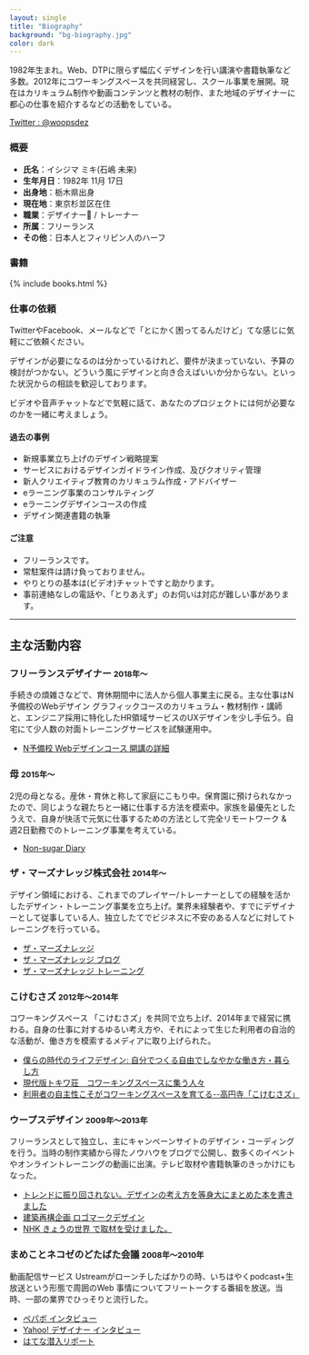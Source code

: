 ```yaml
---
layout: single
title: "Biography"
background: "bg-biography.jpg"
color: dark
---
```


1982年生まれ。Web、DTPに限らず幅広くデザインを行い講演や書籍執筆など多数。2012年にコワーキングスペースを共同経営し、スクール事業を展開。現在はカリキュラム制作や動画コンテンツと教材の制作、また地域のデザイナーに都心の仕事を紹介するなどの活動をしている。

<a href="https://twitter.com/woopsdez" class="button">
	<span class="fa-stack fa-lg">
	  <i class="fa fa-circle fa-stack-2x"></i>
	  <i class="fa fa-envelope fa-stack-1x fa-inverse"></i>
	</span>
	Twitter : @woopsdez
</a>

### <i class="fa fa-list-ul"></i> 概要
* __氏名__：イシジマ ミキ(石嶋 未来)
* __生年月日__：1982年 11月 17日
* __出身地__：栃木県出身
* __現在地__：東京杉並区在住
* __職業__：デザイナー / トレーナー
* __所属__：フリーランス
* __その他__：日本人とフィリピン人のハーフ

### <i class="fa fa-book"></i> 書籍
{% include books.html %}

### 仕事の依頼
TwitterやFacebook、メールなどで「とにかく困ってるんだけど」てな感じに気軽にご依頼ください。

デザインが必要になるのは分かっているけれど、要件が決まっていない、予算の検討がつかない。どういう風にデザインと向き合えばいいか分からない。といった状況からの相談を歓迎しております。

ビデオや音声チャットなどで気軽に話て、あなたのプロジェクトには何が必要なのかを一緒に考えましょう。

#### 過去の事例
* 新規事業立ち上げのデザイン戦略提案
* サービスにおけるデザインガイドライン作成、及びクオリティ管理
* 新人クリエイティブ教育のカリキュラム作成・アドバイザー
* eラーニング事業のコンサルティング
* eラーニングデザインコースの作成
* デザイン関連書籍の執筆

#### ご注意
* フリーランスです。
* 常駐案件は請け負っておりません。
* やりとりの基本は(ビデオ)チャットですと助かります。
* 事前連絡なしの電話や、「とりあえず」のお伺いは対応が難しい事があります。

---

## 主な活動内容

### <i class="fa fa-forward" aria-hidden="true"></i> フリーランスデザイナー <small>2018年〜</small>
手続きの煩雑さなどで、育休期間中に法人から個人事業主に戻る。主な仕事はN予備校のWebデザイン グラフィックコースのカリキュラム・教材制作・講師と、エンジニア採用に特化したHR領域サービスのUXデザインを少し手伝う。自宅にて少人数の対面トレーニングサービスを試験運用中。

* [N予備校 Webデザインコース 開講の詳細](https://nnn.ed.jp/news/blog/archives/4680.html)

### <i class="fa fa-birthday-cake"></i> 母 <small>2015年〜</small>
2児の母となる。産休・育休と称して家庭にこもり中。保育園に預けられなかったので、同じような親たちと一緒に仕事する方法を模索中。家族を最優先としたうえで、自身が快活で元気に仕事するための方法として完全リモートワーク & 週2日勤務でのトレーニング事業を考えている。

* [Non-sugar Diary](http://nonsugar-diary.tumblr.com/)

### <i class="fa fa-spinner"></i> ザ・マーズナレッジ株式会社 <small>2014年〜</small>
デザイン領域における、これまでのプレイヤー/トレーナーとしての経験を活かしたデザイン・トレーニング事業を立ち上げ。業界未経験者や、すでにデザイナーとして従事している人、独立したてでビジネスに不安のある人などに対してトレーニングを行っている。

* [ザ・マーズナレッジ](http://themarsknowledge.com/)
* [ザ・マーズナレッジ ブログ](http://themarsknowledge.com/blog)
* [ザ・マーズナレッジ トレーニング](http://themarsknowledge.com/training)

### <i class="fa fa-home"></i> こけむさズ <small>2012年〜2014年</small>
コワーキングスペース 「こけむさズ」を共同で立ち上げ、2014年まで経営に携わる。自身の仕事に対するゆるい考え方や、それによって生じた利用者の自治的な活動が、働き方を模索するメディアに取り上げられた。

* [僕らの時代のライフデザイン: 自分でつくる自由でしなやかな働き方・暮らし方](https://books.google.co.jp/books?id=xEu2AgAAQBAJ&pg=PT65&lpg=PT65&dq=%E3%81%93%E3%81%91%E3%82%80%E3%81%95%E3%82%BA&source=bl&ots=-ESIPBHBPW&sig=8SHGozPRJCnTNn-dF6kjZ0B0tw4&hl=en&sa=X&ved=0ahUKEwjik4uUs_PLAhVhYqYKHbzhCg84HhDoAQg8MAQ#v=onepage&q=%E3%81%93%E3%81%91%E3%82%80%E3%81%95%E3%82%BA&f=false)
* [現代版トキワ荘　コワーキングスペースに集う人々](http://style.nikkei.com/article/DGXBZO64313190Z11C13A2WZ8000?channel=DF130120166040&style=1)
* [利用者の自主性こそがコワーキングスペースを育てる--高円寺「こけむさズ」](http://japan.cnet.com/sp/coworking/35026893/)

### <i class="fa fa-paint-brush"></i> ウープスデザイン <small>2009年〜2013年</small>
フリーランスとして独立し、主にキャンペーンサイトのデザイン・コーディングを行う。当時の制作実績から得たノウハウをブログで公開し、数多くのイベントやオンライントレーニングの動画に出演。テレビ取材や書籍執筆のきっかけにもなった。

* [トレンドに振り回されない。デザインの考え方を等身大にまとめた本を書きました](http://blog.woopsdez.jp/archives/2921)
* [建築再構企画 ロゴマークデザイン](http://blog.woopsdez.jp/archives/2747)
* [NHK きょうの世界 で取材を受けました。](http://blog.woopsdez.jp/archives/954)

### <i class="fa fa-headphones"></i> まめことネコゼのどたばた会議 <small>2008年〜2010年</small>
動画配信サービス Ustreamがローンチしたばかりの時、いちはやくpodcast+生放送という形態で周囲のWeb
事情についてフリートークする番組を放送。当時、一部の業界でひっそりと流行した。

* [ペパボ インタビュー](http://blog.livedoor.jp/dotabatakaigi/archives/1282443.html)
* [Yahoo! デザイナー インタビュー](http://blog.livedoor.jp/dotabatakaigi/archives/977928.html)
* [はてな潜入リポート](http://blog.livedoor.jp/dotabatakaigi/archives/642326.html)
